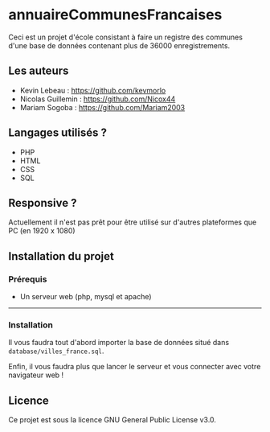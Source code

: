 # annuaireCommunesFrancaises

Ceci est un projet d'école consistant à faire un registre des communes d'une base de données contenant plus de 36000 enregistrements.

## Les auteurs

- Kevin Lebeau : <https://github.com/kevmorlo>
- Nicolas Guillemin : <https://github.com/Nicox44>
- Mariam Sogoba : <https://github.com/Mariam2003>

## Langages utilisés ?

- PHP
- HTML
- CSS
- SQL

## Responsive ?

Actuellement il n'est pas prêt pour être utilisé sur d'autres plateformes que PC (en 1920 x 1080)

## Installation du projet

### Prérequis

- Un serveur web (php, mysql et apache)

----------------------------

### Installation

Il vous faudra tout d'abord importer la base de données situé dans ```database/villes_france.sql```.

Enfin, il vous faudra plus que lancer le serveur et vous connecter avec votre navigateur web !

## Licence

Ce projet est sous la licence GNU General Public License v3.0.
